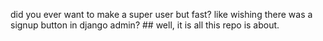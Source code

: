 did you ever want to make a super user but fast? like wishing there was a signup button in django admin? ##
well, it is all this repo is about.
